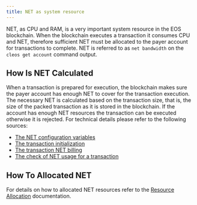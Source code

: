```yaml
---
title: NET as system resource
---
```


NET, as CPU and RAM, is a very important system resource in the EOS blockchain. When the blockchain executes a transaction it consumes CPU and NET, therefore sufficient NET must be allocated to the payer account for transactions to complete. NET is referred to as `net bandwidth` on the `cleos get account` command output.

## How Is NET Calculated

When a transaction is prepared for execution, the blockchain makes sure the payer account has enough NET to cover for the transaction execution. The necessary NET is calculated based on the transaction size, that is, the size of the packed transaction as it is stored in the blockchain. If the account has enough NET resources the transaction can be executed otherwise it is rejected. For technical details please refer to the following sources:

- [The NET configuration variables](https://github.com/AntelopeIO/leap/blob/a4c29608472dd195d36d732052784aadc3a779cb/libraries/chain/include/eosio/chain/config.hpp#L57)
- [The transaction initialization](https://github.com/AntelopeIO/leap/blob/e55669c42dfe4ac112e3072186f3a449936c0c61/libraries/chain/controller.cpp#L1559)
- [The transaction NET billing](https://github.com/AntelopeIO/leap/blob/e55669c42dfe4ac112e3072186f3a449936c0c61/libraries/chain/controller.cpp#L1577)
- [The check of NET usage for a transaction](https://github.com/AntelopeIO/leap/blob/a4c29608472dd195d36d732052784aadc3a779cb/libraries/chain/transaction_context.cpp#L376)

## How To Allocated NET

For details on how to allocated NET resources refer to the [Resource Allocation](./05_system_resource_allocation.md) documentation.
